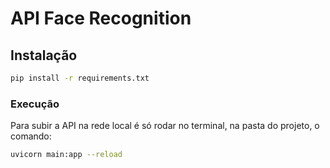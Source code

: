 # API Face Recognition

## Instalação

```bash
pip install -r requirements.txt

```

### Execução
Para subir a API na rede local é só rodar no terminal, na pasta do projeto, o comando:
```bash
uvicorn main:app --reload
```
